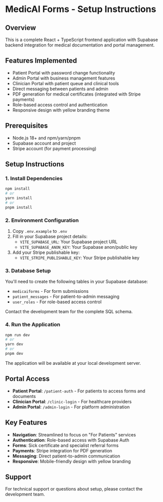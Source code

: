 # MedicAI Forms - Setup Instructions

## Overview
This is a complete React + TypeScript frontend application with Supabase backend integration for medical documentation and portal management.

## Features Implemented
- Patient Portal with password change functionality
- Admin Portal with business management features
- Clinician Portal with patient queue and clinical tools
- Direct messaging between patients and admin
- PDF generation for medical certificates (integrated with Stripe payments)
- Role-based access control and authentication
- Responsive design with yellow branding theme

## Prerequisites
- Node.js 18+ and npm/yarn/pnpm
- Supabase account and project
- Stripe account (for payment processing)

## Setup Instructions

### 1. Install Dependencies
```bash
npm install
# or
yarn install
# or
pnpm install
```

### 2. Environment Configuration
1. Copy `.env.example` to `.env`
2. Fill in your Supabase project details:
   - `VITE_SUPABASE_URL`: Your Supabase project URL
   - `VITE_SUPABASE_ANON_KEY`: Your Supabase anon/public key
3. Add your Stripe publishable key:
   - `VITE_STRIPE_PUBLISHABLE_KEY`: Your Stripe publishable key

### 3. Database Setup
You'll need to create the following tables in your Supabase database:
- `medicaiforms` - For form submissions
- `patient_messages` - For patient-to-admin messaging
- `user_roles` - For role-based access control

Contact the development team for the complete SQL schema.

### 4. Run the Application
```bash
npm run dev
# or
yarn dev
# or
pnpm dev
```

The application will be available at your local development server.

## Portal Access
- **Patient Portal**: `/patient-auth` - For patients to access forms and documents
- **Clinician Portal**: `/clinic-login` - For healthcare providers
- **Admin Portal**: `/admin-login` - For platform administration

## Key Features
- **Navigation**: Streamlined to focus on "For Patients" services
- **Authentication**: Role-based access with Supabase Auth
- **Forms**: Sick certificate and specialist referral forms
- **Payments**: Stripe integration for PDF generation
- **Messaging**: Direct patient-to-admin communication
- **Responsive**: Mobile-friendly design with yellow branding

## Support
For technical support or questions about setup, please contact the development team.
